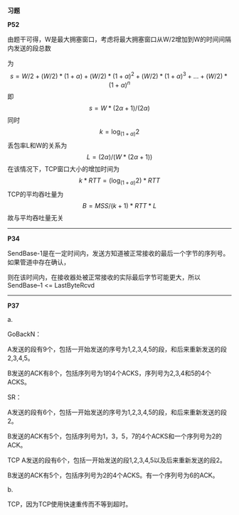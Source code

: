 **习题**

**P52** 

由题干可得，W是最大拥塞窗口，考虑将最大拥塞窗口从W/2增加到W的时间间隔内发送的段总数

为
$$
s = W/2 + (W/2)*(1+\alpha) + (W/2)*(1+\alpha)^2 + (W/2)*(1+\alpha)^3+...+(W/2)*(1+\alpha)^n
$$
即
$$
s = W * (2\alpha+1)/(2\alpha)
$$
同时
$$
k = \log_(1+\alpha)2
$$
丢包率L和W的关系为
$$
L = (2\alpha)/(W*(2\alpha+1))
$$
在该情况下，TCP窗口大小的增加时间为
$$
k*RTT = (\log_(1+\alpha)2) * RTT
$$
TCP的平均吞吐量为
$$
B = MSS /(k+1)*RTT *L
$$
故与平均吞吐量无关

***



**P34**

SendBase-1是在一定时间内，发送方知道被正常接收的最后一个字节的序列号。如果管道中存在确认，

则在该时间内，在接收器处被正常接收的实际最后字节可能更大，所以SendBase–1 <= LastByteRcvd

***



**P37**

a.

GoBackN：

A发送的段有9个，包括一开始发送的序号为1,2,3,4,5的段，和后来重新发送的段2,3,4,5。

B发送的ACK有8个，包括序列号为1的4个ACKS，序列号为2,3,4和5的4个ACKS。

SR：

A发送的段有6个，包括一开始发送的序号为1,2,3,4,5的段，和后来重新发送的段2。

B发送的ACK有5个，包括序列号为1，3，5，7的4个ACKS和一个序列号为2的ACK。

TCP
A发送的段有6个，包括一开始发送的段1,2,3,4,5以及后来重新发送的段2。

B发送的ACK有5个，包括序列号为2的4个ACKS。有一个序列号为6的ACK。

b.

TCP，因为TCP使用快速重传而不等到超时。

